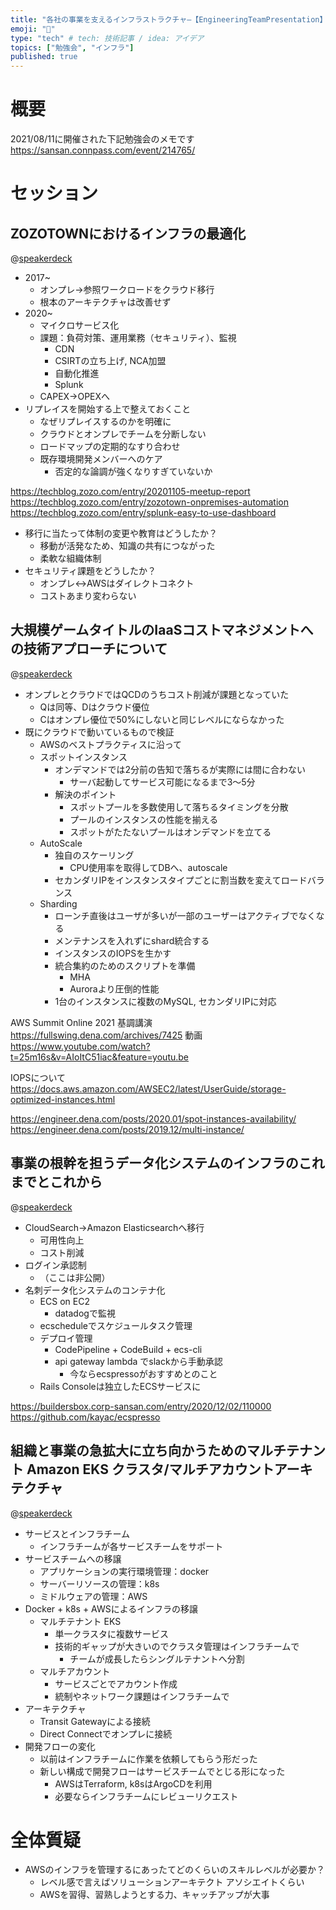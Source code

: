 ```yaml
---
title: "各社の事業を支えるインフラストラクチャ―【EngineeringTeamPresentation】"
emoji: "🦔"
type: "tech" # tech: 技術記事 / idea: アイデア
topics: ["勉強会", "インフラ"]
published: true
---
```

# 概要

2021/08/11に開催された下記勉強会のメモです
https://sansan.connpass.com/event/214765/

# セッション

## ZOZOTOWNにおけるインフラの最適化

@[speakerdeck](b15d25b61b464e189f34e5995fd8946e)

- 2017~
  - オンプレ->参照ワークロードをクラウド移行
  - 根本のアーキテクチャは改善せず
- 2020~
  - マイクロサービス化
  - 課題：負荷対策、運用業務（セキュリティ）、監視
    - CDN
    - CSIRTの立ち上げ, NCA加盟
    - 自動化推進
    - Splunk
  - CAPEX->OPEXへ
- リプレイスを開始する上で整えておくこと
  - なぜリプレイスするのかを明確に
  - クラウドとオンプレでチームを分断しない
  - ロードマップの定期的なすり合わせ
  - 既存環境開発メンバーへのケア
    - 否定的な論調が強くなりすぎていないか

https://techblog.zozo.com/entry/20201105-meetup-report
https://techblog.zozo.com/entry/zozotown-onpremises-automation
https://techblog.zozo.com/entry/splunk-easy-to-use-dashboard

- 移行に当たって体制の変更や教育はどうしたか？
  - 移動が活発なため、知識の共有につながった
  - 柔軟な組織体制
- セキュリティ課題をどうしたか？
  - オンプレ<->AWSはダイレクトコネクト
  - コストあまり変わらない

## 大規模ゲームタイトルのIaaSコストマネジメントへの技術アプローチについて

@[speakerdeck](81f0c344ec984d5f8ff2b00edb25e0e2)

- オンプレとクラウドではQCDのうちコスト削減が課題となっていた
   - Qは同等、Dはクラウド優位
   - Cはオンプレ優位で50%にしないと同じレベルにならなかった
- 既にクラウドで動いているもので検証
  - AWSのベストプラクティスに沿って
  - スポットインスタンス
    - オンデマンドでは2分前の告知で落ちるが実際には間に合わない
      - サーバ起動してサービス可能になるまで3〜5分
    - 解決のポイント
      - スポットプールを多数使用して落ちるタイミングを分散
      - プールのインスタンスの性能を揃える
      - スポットがたたないプールはオンデマンドを立てる
  - AutoScale
    - 独自のスケーリング
      - CPU使用率を取得してDBへ、autoscale
    - セカンダリIPをインスタンスタイプごとに割当数を変えてロードバランス
  - Sharding
    - ローンチ直後はユーザが多いが一部のユーザーはアクティブでなくなる
    - メンテナンスを入れずにshard統合する
    - インスタンスのIOPSを生かす
    - 統合集約のためのスクリプトを準備
      - MHA
      - Auroraより圧倒的性能
    - 1台のインスタンスに複数のMySQL, セカンダリIPに対応

AWS Summit Online 2021 基調講演
https://fullswing.dena.com/archives/7425
動画
https://www.youtube.com/watch?t=25m16s&v=AIoItC51iac&feature=youtu.be

IOPSについて
https://docs.aws.amazon.com/AWSEC2/latest/UserGuide/storage-optimized-instances.html

https://engineer.dena.com/posts/2020.01/spot-instances-availability/
https://engineer.dena.com/posts/2019.12/multi-instance/

## 事業の根幹を担うデータ化システムのインフラのこれまでとこれから

@[speakerdeck](825ffd770e9c44069532dbca89dc9902)

- CloudSearch->Amazon Elasticsearchへ移行
  - 可用性向上
  - コスト削減
- ログイン承認制
  - （ここは非公開）
- 名刺データ化システムのコンテナ化
  - ECS on EC2
    - datadogで監視
  - ecscheduleでスケジュールタスク管理
  - デプロイ管理
    - CodePipeline + CodeBuild + ecs-cli
    - api gateway lambda でslackから手動承認
      - 今ならecspressoがおすすめとのこと
  - Rails Consoleは独立したECSサービスに

https://buildersbox.corp-sansan.com/entry/2020/12/02/110000
https://github.com/kayac/ecspresso

## 組織と事業の急拡大に立ち向かうためのマルチテナント Amazon EKS クラスタ/マルチアカウントアーキテクチャ

@[speakerdeck](f2718a9fe5974c82bb7e5436185d6ef3)

- サービスとインフラチーム
  - インフラチームが各サービスチームをサポート
- サービスチームへの移譲
  - アプリケーションの実行環境管理：docker
  - サーバーリソースの管理：k8s
  - ミドルウェアの管理：AWS
- Docker + k8s + AWSによるインフラの移譲
  - マルチテナント EKS
    - 単一クラスタに複数サービス
    - 技術的ギャップが大きいのでクラスタ管理はインフラチームで
      - チームが成長したらシングルテナントへ分割
  - マルチアカウント
    - サービスごとでアカウント作成
    - 統制やネットワーク課題はインフラチームで
- アーキテクチャ
  - Transit Gatewayによる接続
  - Direct Connectでオンプレに接続
- 開発フローの変化
  - 以前はインフラチームに作業を依頼してもらう形だった
  - 新しい構成で開発フローはサービスチームでとじる形になった
    - AWSはTerraform, k8sはArgoCDを利用
    - 必要ならインフラチームにレビューリクエスト

# 全体質疑

- AWSのインフラを管理するにあったてどのくらいのスキルレベルが必要か？
  - レベル感で言えばソリューションアーキテクト アソシエイトくらい
  - AWSを習得、習熟しようとする力、キャッチアップが大事
